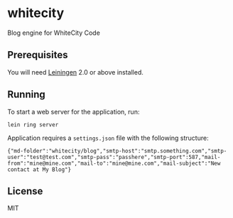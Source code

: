 # whitecity

Blog engine for WhiteCity Code

## Prerequisites

You will need [Leiningen][1] 2.0 or above installed.

[1]: https://github.com/technomancy/leiningen

## Running

To start a web server for the application, run:

    lein ring server
    
Application requires a `settings.json` file with the following structure:

    {"md-folder":"whitecity/blog","smtp-host":"smtp.something.com","smtp-user":"test@test.com","smtp-pass":"passhere","smtp-port":587,"mail-from":"mine@mine.com","mail-to":"mine@mine.com","mail-subject":"New contact at My Blog"}

## License

MIT
